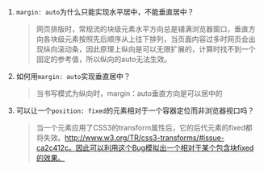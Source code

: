 1. `margin: auto`为什么只能实现水平居中，不能垂直居中？

    > 网页排版时，常规流的块级元素水平方向总是铺满浏览器窗口，垂直方向各块级元素按照先后顺序从上往下排列，当页面内容过多时网页会出现纵向滚动条，因此原理上纵向是可以无限扩展的，计算时找不到一个固定的参考值，所以纵向的auto无法生效。
    
2. 如何用`margin: auto`实现垂直居中？

    > 当书写模式为纵向时，margin：auto垂直方向是可以居中的
    
3. 可以让一个`position: fixed`的元素相对于一个容器定位而非浏览器视口吗？

    > 当一个元素应用了CSS3的transform属性后，它的后代元素的fixed都将失效。http://www.w3.org/TR/css3-transforms/#issue-ca2c412c。因此可以利用这个Bug模拟出一个相对于某个包含块fixed的效果。
    